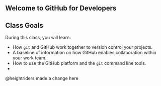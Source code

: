 ## Welcome to GitHub for Developers

## Class Goals

During this class, you will learn:
- How `git` and GitHub work together to version control your projects.
- A baseline of information on how GitHub enables collaboration within your work team.
- How to use the GitHub platform and the `git` command line tools.
- 
@heightriders made a change here
